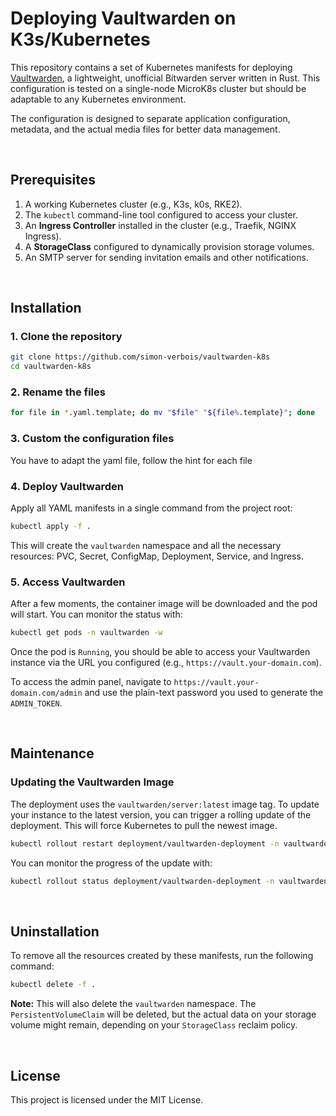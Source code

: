 # Deploying Vaultwarden on K3s/Kubernetes

This repository contains a set of Kubernetes manifests for deploying [Vaultwarden](https://github.com/dani-garcia/vaultwarden), a lightweight, unofficial Bitwarden server written in Rust. This configuration is tested on a single-node MicroK8s cluster but should be adaptable to any Kubernetes environment.

The configuration is designed to separate application configuration, metadata, and the actual media files for better data management.

<br>

## Prerequisites

1.  A working Kubernetes cluster (e.g., K3s, k0s, RKE2).
2.  The `kubectl` command-line tool configured to access your cluster.
3.  An **Ingress Controller** installed in the cluster (e.g., Traefik, NGINX Ingress).
4.  A **StorageClass** configured to dynamically provision storage volumes.
5.  An SMTP server for sending invitation emails and other notifications.

<br>

## Installation

### 1. Clone the repository

```bash
git clone https://github.com/simon-verbois/vaultwarden-k8s
cd vaultwarden-k8s
```

### 2. Rename the files

```bash
for file in *.yaml.template; do mv "$file" "${file%.template}"; done
```

### 3. Custom the configuration files

You have to adapt the yaml file, follow the hint for each file

### 4. Deploy Vaultwarden

Apply all YAML manifests in a single command from the project root:

```bash
kubectl apply -f .
```

This will create the `vaultwarden` namespace and all the necessary resources: PVC, Secret, ConfigMap, Deployment, Service, and Ingress.

### 5. Access Vaultwarden

After a few moments, the container image will be downloaded and the pod will start. You can monitor the status with:

```bash
kubectl get pods -n vaultwarden -w
```

Once the pod is `Running`, you should be able to access your Vaultwarden instance via the URL you configured (e.g., `https://vault.your-domain.com`).

To access the admin panel, navigate to `https://vault.your-domain.com/admin` and use the plain-text password you used to generate the `ADMIN_TOKEN`.

<br>

## Maintenance

### Updating the Vaultwarden Image

The deployment uses the `vaultwarden/server:latest` image tag. To update your instance to the latest version, you can trigger a rolling update of the deployment. This will force Kubernetes to pull the newest image.

```bash
kubectl rollout restart deployment/vaultwarden-deployment -n vaultwarden
```

You can monitor the progress of the update with:

```bash
kubectl rollout status deployment/vaultwarden-deployment -n vaultwarden
```

<br>

## Uninstallation

To remove all the resources created by these manifests, run the following command:

```bash
kubectl delete -f .
```

**Note:** This will also delete the `vaultwarden` namespace. The `PersistentVolumeClaim` will be deleted, but the actual data on your storage volume might remain, depending on your `StorageClass` reclaim policy.

<br>

## License

This project is licensed under the MIT License.